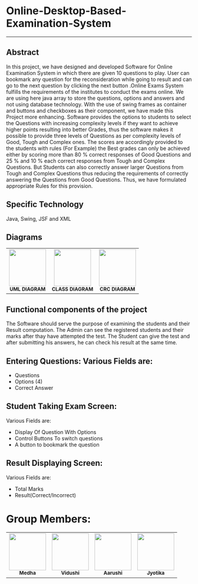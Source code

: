 # Online-Desktop-Based-Examination-System 
--------------------------------------------------------------------------------------------------------------------------------------------------------------------------------------------------------------------------------------------------------------------------------------------------------

## Abstract 

In this project, we have designed and developed Software for Online Examination System in which there are given 10 questions to play. User can bookmark any question for the reconsideration while going to result and can go to the next question by clicking the next button .Online Exams System fulfills the requirements of the institutes to conduct the exams online. We are using here java array to store the questions, options and answers and not using database technology.  With the use of swing frames as container and buttons and checkboxes as their component, we have made this Project more enhancing. Software provides the options to students to select the Questions with increasing complexity levels if they want to achieve higher points resulting into better Grades, thus the software makes it possible to provide three levels of Questions as per complexity levels of Good, Tough and Complex ones. The scores are accordingly provided to the students with rules (For Example) the  Best grades can only be achieved either by scoring more than 80 % correct responses of Good Questions and 25 % and 10 % each correct responses from Tough and Complex Questions.  But Students can also correctly answer larger Questions from Tough and Complex Questions thus reducing the requirements of correctly answering the Questions from Good Questions. Thus, we have formulated appropriate Rules for this provision.

## Specific Technology
Java, Swing, JSF and XML

## Diagrams
<table>
  <tr>
     <td align="center"><img src="" width="100px;" alt=""/><br /><sub><b>UML DIAGRAM</b></sub></a><br /></td>
     <td align="center"><img src="" width="100px;" alt=""/><br /><sub><b>CLASS DIAGRAM</b></sub></a><br /></td>
     <td align="center"><img src="" width="100px;" alt=""/><br /><sub><b>CRC DIAGRAM</b></sub></a><br /></td>

 
 </tr>
</table>


## Functional components of the project
The Software should serve the purpose of examining the students and their Result computation.
The Admin can see the registered students and their marks after thay have attempted the test.
The Student can give the test and after submitting his answers, he can check his result at the same time.

## Entering Questions: Various Fields are:
* Questions
* Options (4)
* Correct Answer

## Student Taking Exam Screen: 
Various Fields are:
* Display Of Question With Options
* Control Buttons To switch questions
* A button to bookmark the question

## Result Displaying Screen: 
Various Fields are:
* Total Marks
* Result(Correct/Incorrect)


# Group Members:
<table>
  <tr>
     <td align="center"><a href="https://github.com/medhabalani"><img src="https://avatars3.githubusercontent.com/u/58399279?s=400&v=4" width="100px;" alt=""/><br /><sub><b>Medha</b></sub></a><br /></td>
     <td align="center"><a href="https://github.com/vidushi1012"><img src="https://avatars3.githubusercontent.com/u/58432166?s=400&u=7e05b92ffe0ef8c4d5dc3c2c314ab1edebf9a431&v=4" width="100px;" alt=""/><br /><sub><b>Vidushi</b></sub></a><br /></td>
    <td align="center"><a href="https://github.com/xxx32"><img src="https://avatars1.githubusercontent.com/u/58389098?s=400&u=f3f311649ce839abd0ea3fd57674a818030b5549&v=4" width="100px;" alt=""/><br /><sub><b>Aarushi</b></sub></a><br /></td>
     <td align="center"><a href="https://github.com/Jyotika999"><img src="https://avatars0.githubusercontent.com/u/54600270?v=4" width="100px;" alt=""/><br /><sub><b>Jyotika</b></sub></a><br /></td>

 
 </tr>
</table>


